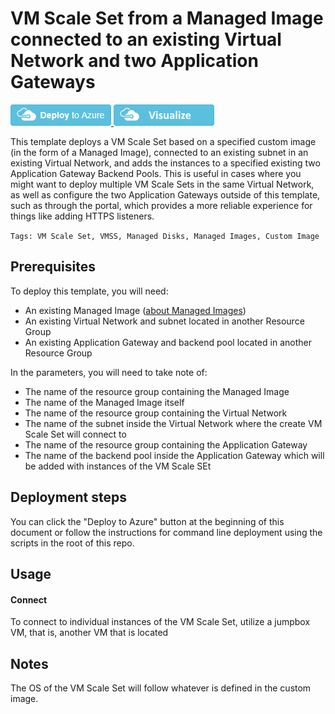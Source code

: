 # VM Scale Set from a Managed Image connected to an existing Virtual Network and two Application Gateways

<a href="https://portal.azure.com/#create/Microsoft.Template/uri/https%3A%2F%2Fgithub.com%2FYuichi-Ikeda%2Fvmss-custom-image-existing-vnet-existing-two-app-gateways%2Fblob%2Fmaster%2Fazuredeploy.json" target="_blank">
<img src="https://raw.githubusercontent.com/Azure/azure-quickstart-templates/master/1-CONTRIBUTION-GUIDE/images/deploytoazure.png"/>
</a>
<a href="http://armviz.io/#/?load=https%3A%2F%2Fgithub.com%2FYuichi-Ikeda%2Fvmss-custom-image-existing-vnet-existing-two-app-gateways%2Fblob%2Fmaster%2Fazuredeploy.json" target="_blank">
<img src="https://raw.githubusercontent.com/Azure/azure-quickstart-templates/master/1-CONTRIBUTION-GUIDE/images/visualizebutton.png"/>
</a>

This template deploys a VM Scale Set based on a specified custom image (in the form of a Managed Image), connected to an existing subnet in an existing Virtual Network, and adds the instances to a specified existing two Application Gateway Backend Pools. This is useful in cases where you might want to deploy multiple VM Scale Sets in the same Virtual Network, as well as configure the two Application Gateways outside of this template, such as through the portal, which provides a more reliable experience for things like adding HTTPS listeners.

`Tags: VM Scale Set, VMSS, Managed Disks, Managed Images, Custom Image`

## Prerequisites

To deploy this template, you will need:
 * An existing Managed Image ([about Managed Images](https://docs.microsoft.com/en-us/azure/virtual-machines/virtual-machines-windows-capture-image-resource))
 * An existing Virtual Network and subnet located in another Resource Group
 * An existing Application Gateway and backend pool located in another Resource Group

In the parameters, you will need to take note of:
 * The name of the resource group containing the Managed Image
 * The name of the Managed Image itself
 * The name of the resource group containing the Virtual Network
 * The name of the subnet inside the Virtual Network where the create VM Scale Set will connect to
 * The name of the resource group containing the Application Gateway
 * The name of the backend pool inside the Application Gateway which will be added with instances of the VM Scale SEt

## Deployment steps

You can click the "Deploy to Azure" button at the beginning of this document or follow the instructions for command line deployment using the scripts in the root of this repo.

## Usage

#### Connect

To connect to individual instances of the VM Scale Set, utilize a jumpbox VM, that is, another VM that is located

## Notes

The OS of the VM Scale Set will follow whatever is defined in the custom image.

